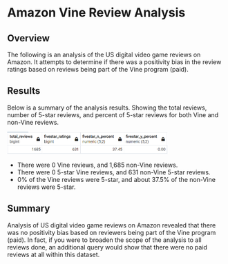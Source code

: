 # Amazon Vine Review Analysis

## Overview

<p>The following is an analysis of the US digital video game reviews on Amazon. It attempts to determine if there was a positivity bias in the review ratings based on reviews being part of the Vine program (paid).</p>

## Results

<p>Below is a summary of the analysis results. Showing the total reviews, number of 5-star reviews, and percent of 5-star reviews for both Vine and non-Vine reviews.</p>
<img src="images/summary.png" width="371" alt="Summary data" />

- There were 0 Vine reviews, and 1,685 non-Vine reviews.
- There were 0 5-star Vine reviews, and 631 non-Vine 5-star reviews.
- 0% of the Vine reviews were 5-star, and about 37.5% of the non-Vine reviews were 5-star.

## Summary

<p>Analysis of US digital video game reviews on Amazon revealed that there was no positivity bias based on reviewers being part of the Vine program (paid). In fact, if you were to broaden the scope of the analysis to all reviews done, an additional query would show that there were no paid reviews at all within this dataset.</p>
 
